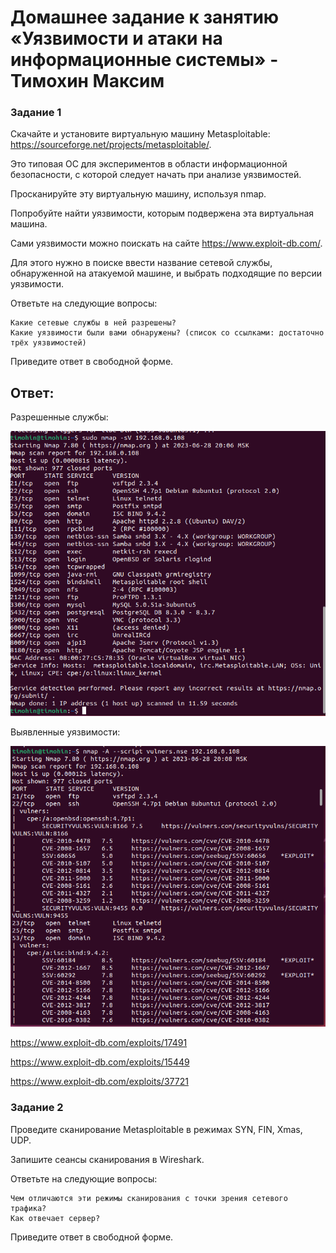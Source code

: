 # Домашнее задание к занятию «Уязвимости и атаки на информационные системы» - Тимохин Максим

### Задание 1

Скачайте и установите виртуальную машину Metasploitable: https://sourceforge.net/projects/metasploitable/.

Это типовая ОС для экспериментов в области информационной безопасности, с которой следует начать при анализе уязвимостей.

Просканируйте эту виртуальную машину, используя nmap.

Попробуйте найти уязвимости, которым подвержена эта виртуальная машина.

Сами уязвимости можно поискать на сайте https://www.exploit-db.com/.

Для этого нужно в поиске ввести название сетевой службы, обнаруженной на атакуемой машине, и выбрать подходящие по версии уязвимости.

Ответьте на следующие вопросы:

    Какие сетевые службы в ней разрешены?
    Какие уязвимости были вами обнаружены? (список со ссылками: достаточно трёх уязвимостей)

Приведите ответ в свободной форме.

## Ответ:

Разрешенные службы: 

![1](https://github.com/MrAgrippa/bd-ib-homework/blob/main/img/13-01/1.PNG)

Выявленные уязвимости: 

![2](https://github.com/MrAgrippa/bd-ib-homework/blob/main/img/13-01/2.PNG)

https://www.exploit-db.com/exploits/17491

https://www.exploit-db.com/exploits/15449

https://www.exploit-db.com/exploits/37721

### Задание 2

Проведите сканирование Metasploitable в режимах SYN, FIN, Xmas, UDP.

Запишите сеансы сканирования в Wireshark.

Ответьте на следующие вопросы:

    Чем отличаются эти режимы сканирования с точки зрения сетевого трафика?
    Как отвечает сервер?

Приведите ответ в свободной форме.
